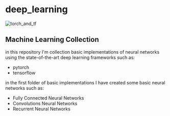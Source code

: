 # deep_learning
![torch_and_tf](https://user-images.githubusercontent.com/71132701/155974813-3663820a-2e43-4ccc-9886-1182e3d7424e.svg)

## Machine Learning Collection
in this repository I'm collection basic implementations of neural networks
using the state-of-the-art deep learning frameworks such as:
* pytorch
* tensorflow

in the first folder of basic implementations I have created some basic neural networks such as:
* Fully Connected Neural Networks
* Convolutions Neural Networks
* Recurrent Neural Networks

